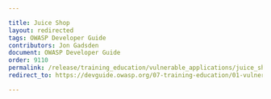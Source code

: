 ```yaml
---

title: Juice Shop
layout: redirected
tags: OWASP Developer Guide
contributors: Jon Gadsden
document: OWASP Developer Guide
order: 9110
permalink: /release/training_education/vulnerable_applications/juice_shop/
redirect_to: https://devguide.owasp.org/07-training-education/01-vulnerable-apps/01-juice-shop/

---
```

